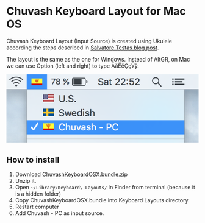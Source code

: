 # Chuvash Keyboard Layout for Mac OS
Chuvash Keyboard Layout (Input Source) is created using Ukulele according the steps described in [Salvatore Testas blog post](https://saltesta.com/hack/customizing-mac-input-source-icon/).

The layout is the same as the one for Windows. Instead of AltGR, on Mac we can use Option (left and right) to type ӐӑӖӗҪҫӲӳ. 

![Choosing Chuvash Input source](cv-kbd-mac.png?raw=true)

## How to install
1. Download [ChuvashKeyboardOSX.bundle.zip](ChuvashKeyboardOSX.bundle.zip?raw=true)
1. Unzip it.
1. Open `~/Library/Keyboard\ Layouts/` in Finder from terminal (because it is a hidden folder)
1. Copy ChuvashKeyboardOSX.bundle into Keyboard Layouts directory.
1. Restart computer
1. Add Chuvash - PC as input source. 
